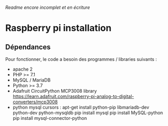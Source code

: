 *Readme encore incomplet et en écriture*
# Raspberry pi installation
## Dépendances
Pour fonctionner, le code a besoin des programmes / libraries suivants :
- apache 2
- PHP >= 7.1
- MySQL / MariaDB
- Python >= 3.7
- Adafruit CircuitPython MCP3008 library
https://learn.adafruit.com/raspberry-pi-analog-to-digital-converters/mcp3008
- python mysql cursors :
  apt-get install python-pip libmariadb-dev python-dev python-mysqldb
  pip install mysql
  pip install MySQL-python
  pip install mysql-connector-python

